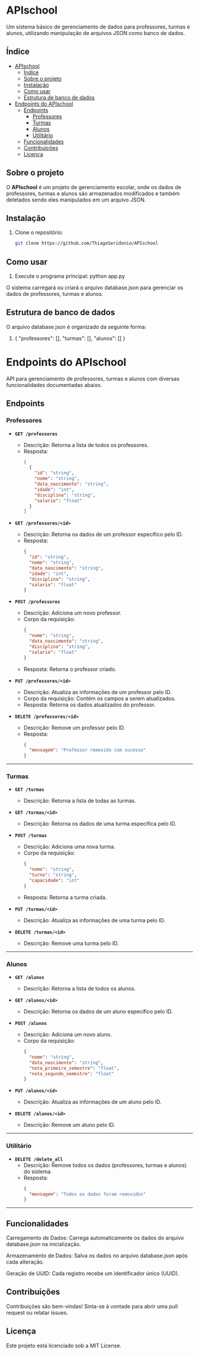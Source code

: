 # APIschool

Um sistema básico de gerenciamento de dados para professores, turmas e alunos, utilizando manipulação de arquivos JSON como banco de dados.

## Índice

- [APIschool](#apischool)
  - [Índice](#índice)
  - [Sobre o projeto](#sobre-o-projeto)
  - [Instalação](#instalação)
  - [Como usar](#como-usar)
  - [Estrutura de banco de dados](#estrutura-de-banco-de-dados)
- [Endpoints do APIschool](#endpoints-do-apischool)
  - [Endpoints](#endpoints)
    - [Professores](#professores)
    - [Turmas](#turmas)
    - [Alunos](#alunos)
    - [Utilitário](#utilitário)
  - [Funcionalidades](#funcionalidades)
  - [Contribuições](#contribuições)
  - [Licença](#licença)

## Sobre o projeto

O **APIschool** é um projeto de gerenciamento escolar, onde os dados de professores, turmas e alunos são armazenados modificados e também deletados sendo eles manipulados em um arquivo JSON.

## Instalação

1. Clone o repositório:
   ```bash
   git clone https://github.com/ThiagoSeridonio/APIschool

## Como usar 
1. Execute o programa principal:
    python app.py

O sistema carregará ou criará o arquivo database.json para gerenciar os dados de professores, turmas e alunos.

## Estrutura de banco de dados 
O arquivo database.json é organizado da seguinte forma:
1.   {
  "professores": [],
  "turmas": [],
  "alunos": []
}

# Endpoints do APIschool

API para gerenciamento de professores, turmas e alunos com diversas funcionalidades documentadas abaixo.

## Endpoints

### Professores

- **`GET /professores`**
  - Descrição: Retorna a lista de todos os professores.
  - Resposta: 
    ```json
    [
      {
        "id": "string",
        "nome": "string",
        "data_nascimento": "string",
        "idade": "int",
        "disciplina": "string",
        "salario": "float"
      }
    ]
    ```

- **`GET /professores/<id>`**
  - Descrição: Retorna os dados de um professor específico pelo ID.
  - Resposta: 
    ```json
    {
      "id": "string",
      "nome": "string",
      "data_nascimento": "string",
      "idade": "int",
      "disciplina": "string",
      "salario": "float"
    }
    ```

- **`POST /professores`**
  - Descrição: Adiciona um novo professor.
  - Corpo da requisição:
    ```json
    {
      "nome": "string",
      "data_nascimento": "string",
      "disciplina": "string",
      "salario": "float"
    }
    ```
  - Resposta: Retorna o professor criado.

- **`PUT /professores/<id>`**
  - Descrição: Atualiza as informações de um professor pelo ID.
  - Corpo da requisição: Contém os campos a serem atualizados.
  - Resposta: Retorna os dados atualizados do professor.

- **`DELETE /professores/<id>`**
  - Descrição: Remove um professor pelo ID.
  - Resposta: 
    ```json
    {
      "mensagem": "Professor removido com sucesso"
    }
    ```

---

### Turmas

- **`GET /turmas`**
  - Descrição: Retorna a lista de todas as turmas.

- **`GET /turmas/<id>`**
  - Descrição: Retorna os dados de uma turma específica pelo ID.

- **`POST /turmas`**
  - Descrição: Adiciona uma nova turma.
  - Corpo da requisição:
    ```json
    {
      "nome": "string",
      "turno": "string",
      "capacidade": "int"
    }
    ```
  - Resposta: Retorna a turma criada.

- **`PUT /turmas/<id>`**
  - Descrição: Atualiza as informações de uma turma pelo ID.

- **`DELETE /turmas/<id>`**
  - Descrição: Remove uma turma pelo ID.

---

### Alunos

- **`GET /alunos`**
  - Descrição: Retorna a lista de todos os alunos.

- **`GET /alunos/<id>`**
  - Descrição: Retorna os dados de um aluno específico pelo ID.

- **`POST /alunos`**
  - Descrição: Adiciona um novo aluno.
  - Corpo da requisição:
    ```json
    {
      "nome": "string",
      "data_nascimento": "string",
      "nota_primeiro_semestre": "float",
      "nota_segundo_semestre": "float"
    }
    ```

- **`PUT /alunos/<id>`**
  - Descrição: Atualiza as informações de um aluno pelo ID.

- **`DELETE /alunos/<id>`**
  - Descrição: Remove um aluno pelo ID.

---

### Utilitário

- **`DELETE /delete_all`**
  - Descrição: Remove todos os dados (professores, turmas e alunos) do sistema.
  - Resposta:
    ```json
    {
      "mensagem": "Todos os dados foram removidos"
    }
    ```

---

## Funcionalidades
Carregamento de Dados: Carrega automaticamente os dados do arquivo database.json na inicialização.

Armazenamento de Dados: Salva os dados no arquivo database.json após cada alteração.

Geração de UUID: Cada registro recebe um identificador único (UUID).

## Contribuições
Contribuições são bem-vindas! Sinta-se à vontade para abrir uma pull request ou relatar issues.

## Licença
Este projeto está licenciado sob a MIT License.
